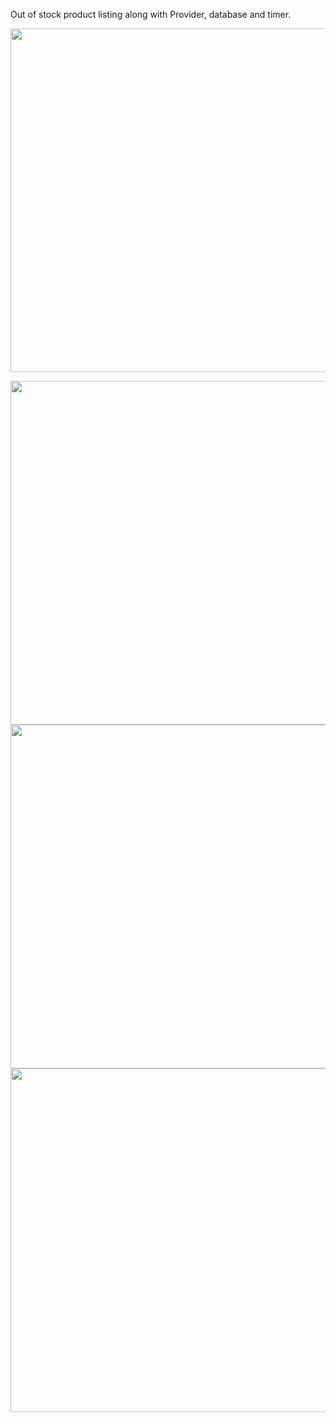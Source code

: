 

Out of stock product listing along with Provider, database and timer.

<img src="https://user-images.githubusercontent.com/111557931/214486584-f72e426b-bf85-4121-8275-fabcc03271f6.mp4" style=" height:550; " data-target="animated-image.originalImage">

<img src="https://user-images.githubusercontent.com/111557931/214486593-91a510f7-446c-4208-a375-3e2372dc952f.jpg" style=" height:550px; " data-target="animated-image.originalImage"><img src="](https://user-images.githubusercontent.com/111557931/214487018-1d1286db-61b0-4297-884f-c64361fc8939.jpg" style=" height:550px; " data-target="animated-image.originalImage"><img src="](https://user-images.githubusercontent.com/111557931/214487028-7c5bc191-7d10-4a02-9e08-70dcefc1f3bd.jpg" style=" height:550px; " data-target="animated-image.originalImage">
